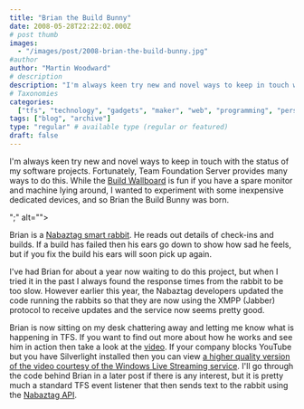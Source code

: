 ```yaml
---
title: "Brian the Build Bunny"
date: 2008-05-28T22:22:02.000Z
# post thumb
images:
  - "/images/post/2008-brian-the-build-bunny.jpg"
#author
author: "Martin Woodward"
# description
description: "I'm always keen try new and novel ways to keep in touch with the status of my software projects."
# Taxonomies
categories:
  ["tfs", "technology", "gadgets", "maker", "web", "programming", "personal"]
tags: ["blog", "archive"]
type: "regular" # available type (regular or featured)
draft: false
---
```


I'm always keen try new and novel ways to keep in touch with the status of my software projects. Fortunately, Team Foundation Server provides many ways to do this. While the [Build Wallboard](http://www.woodwardweb.com/vsts/000395.html) is fun if you have a spare monitor and machine lying around, I wanted to experiment with some inexpensive dedicated devices, and so Brian the Build Bunny was born.

";" alt="">

Brian is a [Nabaztag smart rabbit](http://www.amazon.com/Violet-Nabaztagtag-WiFi-Rabbit/dp/B000OFHBKS/woodwardwebcom). He reads out details of check-ins and builds. If a build has failed then his ears go down to show how sad he feels, but if you fix the build his ears will soon pick up again.

I've had Brian for about a year now waiting to do this project, but when I tried it in the past I always found the response times from the rabbit to be too slow. However earlier this year, the Nabaztag developers updated the code running the rabbits so that they are now using the XMPP (Jabber) protocol to receive updates and the service now seems pretty good.

Brian is now sitting on my desk chattering away and letting me know what is happening in TFS. If you want to find out more about how he works and see him in action then take a look at the [video](http://www.youtube.com/watch?v=Is32fWJJA-I). If your company blocks YouTube but you have Silverlight installed then you can view [a higher quality version of the video courtesy of the Windows Live Streaming service](http://silverlight.services.live.com/invoke/15051/buildbunny/iframe.html). I'll go through the code behind Brian in a later post if there is any interest, but it is pretty much a standard TFS event listener that then sends text to the rabbit using the [Nabaztag API](http://api.nabaztag.com/docs/home.html).
